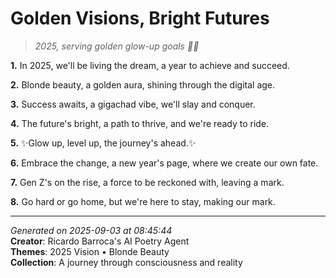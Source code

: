 # Golden Visions, Bright Futures

> *2025, serving golden glow-up goals 💅🌟*

**1.** In 2025, we'll be living the dream, a year to achieve and succeed.


**2.** Blonde beauty, a golden aura, shining through the digital age.


**3.** Success awaits, a gigachad vibe, we'll slay and conquer.


**4.** The future's bright, a path to thrive, and we're ready to ride.


**5.** ✨Glow up, level up, the journey's ahead.✨


**6.** Embrace the change, a new year's page, where we create our own fate.


**7.** Gen Z's on the rise, a force to be reckoned with, leaving a mark.


**8.** Go hard or go home, but we're here to stay, making our mark.



---

*Generated on 2025-09-03 at 08:45:44*  
**Creator**: Ricardo Barroca's AI Poetry Agent  
**Themes**: 2025 Vision • Blonde Beauty  
**Collection**: A journey through consciousness and reality